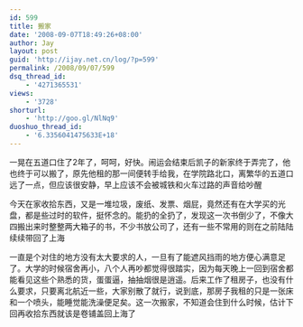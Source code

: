 ```yaml
---
id: 599
title: 搬家
date: '2008-09-07T18:49:26+08:00'
author: Jay
layout: post
guid: 'http://ijay.net.cn/log/?p=599'
permalink: /2008/09/07/599
dsq_thread_id:
    - '4271365531'
views:
    - '3728'
shorturl:
    - 'http://goo.gl/NlNq9'
duoshuo_thread_id:
    - '6.3356041475633E+18'
---
```


一晃在五道口住了2年了，呵呵，好快。闹运会结束后凯子的新家终于弄完了，他也终于可以搬了，原先他租的那一间便转手给我，在学院路北口，离繁华的五道口远了一点，但应该很安静，早上应该不会被城铁和火车过路的声音给吵醒

今天在家收拾东西，又是一堆垃圾，废纸、发票、烟屁，竟然还有在大学买的光盘，都是些过时的软件，挺怀念的。能扔的全扔了，发现这一次书倒少了，不像大四搬出来时整整两大箱子的书，不少书放公司了，还有一些不常用的则在之前陆陆续续带回了上海

一直是个对住的地方没有太大要求的人，一旦有了能遮风挡雨的地方便心满意足了。大学的时候宿舍再小，八个人再吵都觉得很踏实，因为每天晚上一回到宿舍都能看见这些个熟悉的货，蛋蛋逼，抽抽烟很是逍遥。后来工作了租房子，也没有什么要求，只要离北航近一些，大家别散了就行，说到底，那房子我租的只是一张床和一个喷头，能睡觉能洗澡便足矣。这一次搬家，不知道会住到什么时候，估计下回再收拾东西就该是卷铺盖回上海了